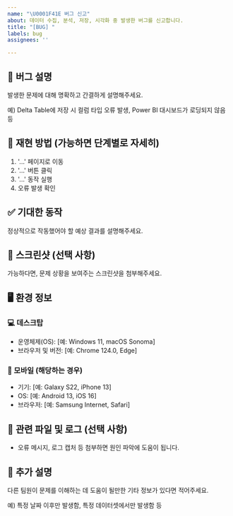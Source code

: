 ```yaml
---
name: "\U0001F41E 버그 신고"
about: 데이터 수집, 분석, 저장, 시각화 중 발생한 버그를 신고합니다.
title: "[BUG] "
labels: bug
assignees: ''

---
```


## 🐛 버그 설명
발생한 문제에 대해 명확하고 간결하게 설명해주세요.

예) Delta Table에 저장 시 컬럼 타입 오류 발생, Power BI 대시보드가 로딩되지 않음 등


## 🔁 재현 방법 (가능하면 단계별로 자세히)
1. '...' 페이지로 이동
2. '...' 버튼 클릭
3. '...' 동작 실행
4. 오류 발생 확인



## ✅ 기대한 동작
정상적으로 작동했어야 할 예상 결과를 설명해주세요.



## 📸 스크린샷 (선택 사항)
가능하다면, 문제 상황을 보여주는 스크린샷을 첨부해주세요.



## 🖥️ 환경 정보

### 💻 데스크탑
- 운영체제(OS): [예: Windows 11, macOS Sonoma]
- 브라우저 및 버전: [예: Chrome 124.0, Edge]

### 📱 모바일 (해당하는 경우)
- 기기: [예: Galaxy S22, iPhone 13]
- OS: [예: Android 13, iOS 16]
- 브라우저: [예: Samsung Internet, Safari]



## 📂 관련 파일 및 로그 (선택 사항)
- 오류 메시지, 로그 캡처 등 첨부하면 원인 파악에 도움이 됩니다.



## 🧾 추가 설명
다른 팀원이 문제를 이해하는 데 도움이 될만한 기타 정보가 있다면 적어주세요.

예) 특정 날짜 이후만 발생함, 특정 데이터셋에서만 발생함 등
